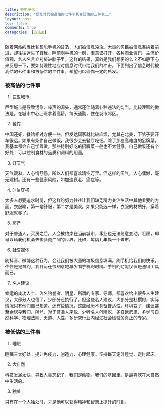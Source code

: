 ```yaml
---
title: 去电子化
description: "信息时代被高估的七件事和被低估的三件事……"
layout: post
toc: false
comments: true
categories: [方法论]
---
```




随着网络的发达和智能手机的普及，人们被信息淹没。大量的网民被信息裹挟着前进，却往往迷失了自我。睡前刷手机的一刻，潜意识打开，各种商业资讯、主流价值观、名人名言立刻挤进脑子里。这样的结果，真的是我们想要的么？不如静下心来反思一下，要如何理性地应对信息时代带给我们的冲击。下面列出了信息时代被高估的七件事和被低估的三件事，希望可以给你一定的启发。

### 被高估的七件事

1. 巨型城市

巨型城市是导致污染、噪声的源头，通常还伴随着各种违法的勾当。比较理智的做法是，在城市中心上班拿着高薪，每天通勤，住在城市郊区。

2. 餐馆

中国还好，餐馆相对方便一些。但发达国家就比较麻烦，尤其在北美，下馆子要开车很远。如果有条件自己做饭，我很少会去餐厅吃饭。除了那些高难度的招牌菜，我基本都会自己学着做。那些特别好吃的招牌菜一般也不太健康。自己做饭还有个好处：可以控制食材的品质和调料的用量。

3. 好天气

天气暖和，人心情舒畅。所以人们都喜欢晴空万里。但这样的天气，人心慵懒，毫无建树。还有一些健康风险，如加速衰老、癌症等。

4. 时尚穿搭

太多人想要追求时尚，但这样的努力往往让我们缺乏精力关注生活中其他重要的方面。衣服嘛，第一是舒服，第二才是美观。如果只能选一样，衣服的材质好，穿着舒服就够了。

5. 房产

对于普通人，买房之后，人会被约束在当前城市，事业也无法随意变动。租房，却可以给我们机会去体验更广阔的世界。比如，每隔几年换一个城市。

6. 社交媒体

刷抖音、微博这种行为，会让我们被大量的垃圾信息填满。刷手机给我们的快乐，往往是短暂的。我目前在很刻意地减少看手机的时间。手机的功能仅仅是通讯工具而已。

7. 名人建议

幸运的成功人士、沽名钓誉者、明星、所谓的专家、导师，都喜欢给出很多人生建议，大部分人也信了，少部分还执行了。但这些名人建议，大部分是杜撰的，实际情况只有他们自己知道。还有些情况，这些经历不具备普适性，环境变了，建议甚至会误导我们。所以，对于普通人来说，少听名人的建议，多自我反思，多学习自然科学、物理法则、天道、人性，多研究行业内经过社会检验的真正的专家。


### 被低估的三件事

1. 睡眠

睡眠三大好处：提升免疫力、创造力、心理健康。坚持每天定时睡觉、定时起床。

2. 大自然

科技发展太快，导致人类忘记了，我们是动物。我们的基因里，是最喜欢在大自然中生活的。

3. 独处

只有在一个人独处时，才是他可以获得精神和智慧上提升的时刻。




